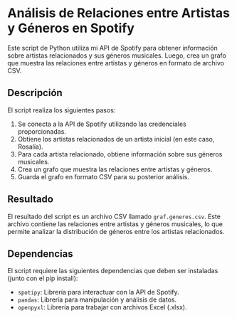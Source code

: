# Análisis de Relaciones entre Artistas y Géneros en Spotify

Este script de Python utiliza mi API de Spotify para obtener información sobre artistas relacionados y sus géneros musicales. Luego, crea un grafo que muestra las relaciones entre artistas y géneros en formato de archivo CSV.

## Descripción

El script realiza los siguientes pasos:
1. Se conecta a la API de Spotify utilizando las credenciales proporcionadas.
2. Obtiene los artistas relacionados de un artista inicial (en este caso, Rosalía).
3. Para cada artista relacionado, obtiene información sobre sus géneros musicales.
4. Crea un grafo que muestra las relaciones entre artistas y géneros.
5. Guarda el grafo en formato CSV para su posterior análisis.

## Resultado

El resultado del script es un archivo CSV llamado `graf.generes.csv`. Este archivo contiene las relaciones entre artistas y géneros musicales, lo que permite analizar la distribución de géneros entre los artistas relacionados.

## Dependencias

El script requiere las siguientes dependencias que deben ser instaladas (junto con el pip install):
- `spotipy`: Librería para interactuar con la API de Spotify.
- `pandas`: Librería para manipulación y análisis de datos.
- `openpyxl`: Librería para trabajar con archivos Excel (.xlsx).
